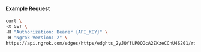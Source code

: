 <!-- Code generated for API Clients. DO NOT EDIT. -->

#### Example Request

```bash
curl \
-X GET \
-H "Authorization: Bearer {API_KEY}" \
-H "Ngrok-Version: 2" \
https://api.ngrok.com/edges/https/edghts_2yJQYfLP0QOcA2ZKzeCCnU4S201/routes/edghtsrt_2yJQYc8dTmFUm2JxkBlctVBBQMR/compression
```
